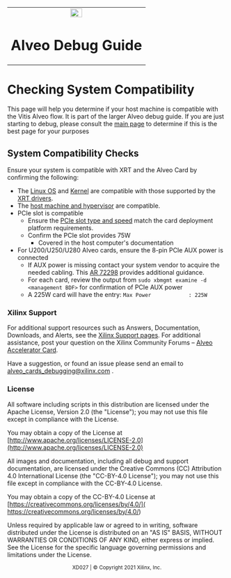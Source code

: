﻿<table class="sphinxhide">
 <tr>
   <td align="center"><img src="https://www.xilinx.com/content/dam/xilinx/imgs/press/media-kits/corporate/xilinx-logo.png" width="30%"/><h1>Alveo Debug Guide</h1>
   </td>
 </tr>
</table>

# Checking System Compatibility
This page will help you determine if your host machine is compatible with the Vitis Alveo flow. It is part of the larger Alveo debug guide. If you are just starting to debug, please consult the [main page](../README.md) to determine if this is the best page for your purposes

## System Compatibility Checks
Ensure your system is compatible with XRT and the Alveo Card by confirming the following:

- The [Linux OS](common-steps.md#determine-linux-release) and [Kernel](common-steps.md#determine-linux-kernel-and-header-information) are compatible with those supported by the [XRT drivers](https://github.com/Xilinx/XRT/blob/master/src/runtime_src/doc/toc/system_requirements.rst).
- The [host machine and hypervisor](common-steps.md#host-machine-and-hypervisor-information) are compatible.
- PCIe slot is compatible
   * Ensure the [PCIe slot type and speed](common-steps.md#determine-pcie-slot-type-and-speed) match the card deployment platform requirements.
   * Confirm the PCIe slot provides 75W
     * Covered in the host computer's documentation
- For U200/U250/U280 Alveo cards, ensure the 8-pin PCIe AUX power is connected
     * If AUX power is missing contact your system vendor to acquire the needed cabling.  This [AR 72298](https://www.xilinx.com/support/answers/72298.html) provides additional guidance.
     *  For each card, review the output from `sudo xbmgmt examine -d <management BDF>` for confirmation of PCIe AUX power
     *  A 225W card will have the entry: `Max Power            : 225W`


### Xilinx Support

For additional support resources such as Answers, Documentation, Downloads, and Alerts, see the [Xilinx Support pages](http://www.xilinx.com/support). For additional assistance, post your question on the Xilinx Community Forums – [Alveo Accelerator Card](https://support.xilinx.com/s/topic/0TO2E000000YKXlWAO/alveo-accelerator-cards). 

Have a suggestion, or found an issue please send an email to alveo_cards_debugging@xilinx.com .

### License

All software including scripts in this distribution are licensed under the Apache License, Version 2.0 (the "License"); you may not use this file except in compliance with the License.

You may obtain a copy of the License at
[http://www.apache.org/licenses/LICENSE-2.0](http://www.apache.org/licenses/LICENSE-2.0)

All images and documentation, including all debug and support documentation, are licensed under the Creative Commons (CC) Attribution 4.0 International License (the "CC-BY-4.0 License"); you may not use this file except in compliance with the CC-BY-4.0 License.

You may obtain a copy of the CC-BY-4.0 License at
[https://creativecommons.org/licenses/by/4.0/]( https://creativecommons.org/licenses/by/4.0/)


Unless required by applicable law or agreed to in writing, software distributed under the License is distributed on an "AS IS" BASIS, WITHOUT WARRANTIES OR CONDITIONS OF ANY KIND, either express or implied. See the License for the specific language governing permissions and limitations under the License.

<p align="center"><sup>XD027 | &copy; Copyright 2021 Xilinx, Inc.</sup></p>
